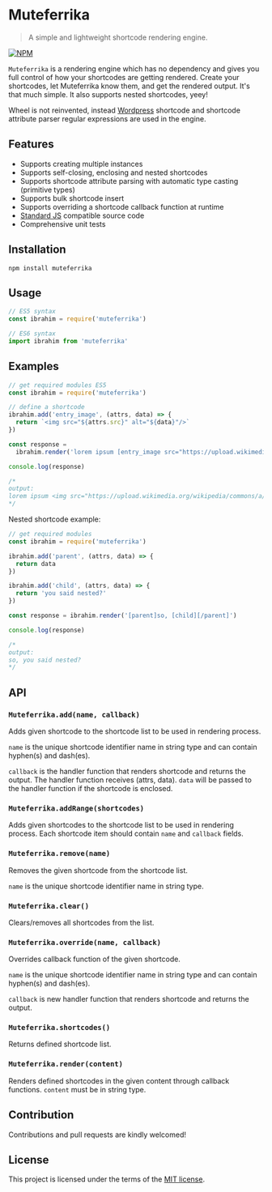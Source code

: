 # Muteferrika
> A simple and lightweight shortcode rendering engine.

[![NPM](https://nodei.co/npm/muteferrika.png)](https://nodei.co/npm/muteferrika/)

`Muteferrika` is a rendering engine which has no dependency and gives you full control of how your shortcodes are getting rendered. Create your shortcodes, let Muteferrika know them, and get the rendered output. It's that much simple. It also supports nested shortcodes, yeey!

Wheel is not reinvented, instead [Wordpress](https://wordpress.org) shortcode and shortcode attribute parser regular expressions are used in the engine.

## Features

- Supports creating multiple instances
- Supports self-closing, enclosing and nested shortcodes
- Supports shortcode attribute parsing with automatic type casting (primitive types)
- Supports bulk shortcode insert
- Supports overriding a shortcode callback function at runtime
- [Standard JS](https://github.com/standard/standard) compatible source code
- Comprehensive unit tests

## Installation
`npm install muteferrika`

## Usage

```js
// ES5 syntax
const ibrahim = require('muteferrika')

// ES6 syntax
import ibrahim from 'muteferrika'
```

## Examples

```js
// get required modules ES5
const ibrahim = require('muteferrika')

// define a shortcode
ibrahim.add('entry_image', (attrs, data) => {
  return `<img src="${attrs.src}" alt="${data}"/>`
})

const response =
  ibrahim.render('lorem ipsum [entry_image src="https://upload.wikimedia.org/wikipedia/commons/a/a2/Ibrahim_M%C3%BCteferrika.jpg"]Ibrahim Muteferrika[/entry_image] dolor sit amet.')

console.log(response)

/*
output:
lorem ipsum <img src="https://upload.wikimedia.org/wikipedia/commons/a/a2/Ibrahim_M%C3%BCteferrika.jpg" alt="Ibrahim Muteferrika"/> dolor sit amet
*/
```

Nested shortcode example:

```js
// get required modules
const ibrahim = require('muteferrika')

ibrahim.add('parent', (attrs, data) => {
  return data
})

ibrahim.add('child', (attrs, data) => {
  return 'you said nested?'
})

const response = ibrahim.render('[parent]so, [child][/parent]')

console.log(response)

/*
output:
so, you said nested?
*/
```

## API

### `Muteferrika.add(name, callback)`

Adds given shortcode to the shortcode list to be used in rendering process.

`name` is the unique shortcode identifier name in string type and can contain hyphen(s) and dash(es).

`callback` is the handler function that renders shortcode and returns the output. The handler function receives (attrs, data). `data` will be passed to the handler function if the shortcode is enclosed.

### `Muteferrika.addRange(shortcodes)`

Adds given shortcodes to the shortcode list to be used in rendering process. Each shortcode item should contain `name` and `callback` fields.

### `Muteferrika.remove(name)`

Removes the given shortcode from the shortcode list.

`name` is the unique shortcode identifier name in string type.

### `Muteferrika.clear()`

Clears/removes all shortcodes from the list.

### `Muteferrika.override(name, callback)`

Overrides callback function of the given shortcode.

`name` is the unique shortcode identifier name in string type and can contain hyphen(s) and dash(es).

`callback` is new handler function that renders shortcode and returns the output.

### `Muteferrika.shortcodes()`

Returns defined shortcode list.

### `Muteferrika.render(content)`

Renders defined shortcodes in the given content through callback functions. `content` must be in string type.

## Contribution
Contributions and pull requests are kindly welcomed!

## License
This project is licensed under the terms of the [MIT license](https://github.com/hsynlms/muteferrika/blob/master/LICENSE).
